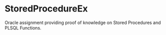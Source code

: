 # StoredProcedureEx
Oracle assignment providing proof of knowledge on Stored Procedures and PLSQL Functions.
